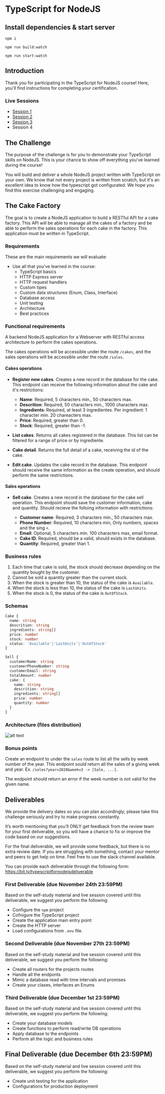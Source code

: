 # TypeScript for NodeJS

## Install dependencies & start server

``` 
npm i 

npm run build:watch

npm run start:watch
```

## Introduction

Thank you for participating in the TypeScript for NodeJS course!
Here, you'll find instructions for completing your certification.

### Live Sessions

* [Session 1](./session-1.md)
* [Session 2](./session-2.md)
* [Session 3](./session-3.md)
* Session 4

## The Challenge

The purpose of the challenge is for you to demonstrate your TypeScript skills on NodeJS. This is your chance to show off everything you've learned during the course!

You will build and deliver a whole NodeJS project written with TypeScript on your own. We know that not every project is written from scratch, but it's an excellent idea to know how the typescript got configurated. We hope you find this exercise challenging and engaging.


## The Cake Factory

The goal is to create a NodeJS application to build a RESTful API for a cake factory. This API will be able to manage all the cakes of a factory and be able to perform the sales operations for each cake in the factory. This application must be written in TypeScript.

### Requirements

These are the main requirements we will evaluate:

- Use all that you've learned in the course:
  - TypeScript basics
  - HTTP Express server
  - HTTP request handlers
  - Custom tipes
  - Custom data structures (Enum, Class, Interface)
  - Database access
  - Unit testing
  - Architecture
  - Best practices

### Functional requirements

A backend NodeJS application for a Webserver with RESTful access architecture to perform the cakes operations.

The cakes operations will be accessible under the route `/cakes`, and the sales operations will be accessible under the route `/sales`.

#### Cakes operations

* **Register new cakes**. Creates a new record in the database for the cake. This endpoint can receive the following information about the cake and it's restrictions:

  * **Name**: Required, 5 characters min., 50 characters max.
  * **Descrition**: Required, 50 characters min., 1000 characters max.
  * **Ingredients**: Required, at least 3 ingredientes. Per ingredient: 1 character min. 20 chareacters max.
  * **Price**: Required, greater than 0.
  * **Stock**: Required, greater than -1.

* **List cakes**. Returns all cakes registered in the database. This list can be filtered for a range of price or by ingrediente.

* **Cake detail**. Returns the full detail of a cake, receiving the id of the cake.

* **Edit cake**. Updates the cake record in the database. This endpoint should receive the same information as the create operation, and should perform the same restrictions.

#### Sales operations

* **Sell cake**. Creates a new record in the database for the cake sell operation. This endpoint should save the customer information, cake and quantity. Should recieve the folloing information with restrictions:

  * **Customer name**: Required, 3 characters min., 50 characters max.
  * **Phone Number**: Required, 10 characters min, Only numbers, spaces and the sing `+`.
  * **Email**: Optional, 5 characters min. 100 characters max, email format.
  * **Cake ID**: Required, should be a valid, should exists in the database.
  * **Quantity**: Required, greater than 1.

### Business rules

1. Each time that cake is sold, the stock should decrease depending on the quantity bought by the customer.
2. Cannot be sold a quantity greater than the current stock.
3. When the stock is greater than 10, the status of the cake is `Available`.
4. When the stock is less than 10, the status of the cake is `LastUnits`.
5. When the stock is 0, the status of the cake is `OutOfStock`.


### Schemas

```typescript
Cake {
  name: string
  descrition: string
  ingredients: string[]
  price: number
  stock: number
  status: 'Available'|'LastUnits'|'OutOfStock'
}

Sell {
  customerName: string
  customerPhoneNumber: string
  customerEmail: string
  totalAmount: number
  cake: {
    name: string
    descrition: string
    ingredients: string[]
    price: number
    quantity: number
  }
}
```

### Architecture (files distribution)

![alt text](assets/architecture.jpg "Architecture")

### Bonus points

Create an endpoint to under the `sales` route to list all the sells by week number of the year. This endpoint sould return all the sales of a giving week and year. Ex. `/sales?year=2020&week=3 -> [Sale, ...]`.

The endpoint should return an error if the week number is not valid for the given name.

## Deliverables

We provide the delivery dates so you can plan accordingly; please take this challenge seriously and try to make progress constantly.

It’s worth mentioning that you’ll ONLY get feedback from the review team for your first deliverable, so you will have a chance to fix or improve the code based on our suggestions.

For the final deliverable, we will provide some feedback, but there is no extra review date. If you are struggling with something, contact your mentor and peers to get help on time. Feel free to use the slack channel available.

You can provide each deliverable through the following form: https://bit.ly/typescriptfornodejsdeliverable

### First Deliverable (due November 24th 23:59PM)

Based on the self-study material and live session covered until this deliverable, we suggest you perform the following:

- Configure the `npm` project
- Cofnigure the TypeScript project
- Create the application main entry point
- Create the HTTP server
- Load configurations from `.env` file.



### Second Deliverable (due November 27th 23:59PM)

Based on the self-study material and live session covered until this deliverable, we suggest you perform the following:

- Create all routers for the projects routes
- Handle all the endponts
- Mimic a database read with time intervals and promises
- Create your clases, interfaces an Enums


### Third Deliverable (due December 1st 23:59PM)

Based on the self-study material and live session covered until this deliverable, we suggest you perform the following:

- Create your database models
- Create functions to perform read/write DB operations
- Apply database to the endpoints
- Perform all the logic and business rules

## Final Deliverable (due December 6th 23:59PM)

Based on the self-study material and live session covered until this deliverable, we suggest you perform the following:

- Create unit testing for the application
- Configurations for production deployment
